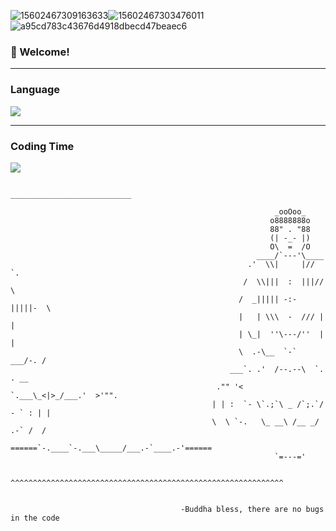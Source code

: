 
![15602467309163633](https://user-images.githubusercontent.com/76742505/189945723-e8dbaab4-5c51-4a16-9155-1a389ac5ad2f.gif)![15602467303476011](https://user-images.githubusercontent.com/76742505/189945787-67d73970-5a47-4ad8-8e2c-0e0e6a0179e6.gif) ![a95cd783c43676d4918dbecd47beaec6](https://user-images.githubusercontent.com/76742505/189945081-406fd191-6d38-4074-a99f-7beb5fa26f2b.gif)
 ###  👋 Welcome! 
<!-- ### :airplane:  A Growing Developer --> 

____________________________________________

<!-- - 🔭 about me -> a student majoring in software engineering
- 🌱 Java is work and C + + is life
- 💻 Using CentOS and  Windows.
- 📫 341347349@qq.com
- 😭: oh my tt i can't leave u,plz take me go -->
### Language
<a href="https://wakatime.com"><img src="https://wakatime.com/share/@juanxincai/f89ba492-b97f-4ccf-9510-86ba1698a1a5.png" />
</a> 
___________________________________
### Coding Time
<a href="https://wakatime.com"><img src="https://wakatime.com/share/@juanxincai/40f3a2ed-d187-4097-88c7-c00d99fd5ad5.png" /></a>




                                                     ___________________________

                                                               _ooOoo_
                                                              o8888888o
                                                              88" . "88
                                                              (| -_- |)
                                                              O\  =  /O
                                                           ____/`---'\____
                                                         .'  \\|     |//  `.
                                                        /  \\|||  :  |||//  \
                                                       /  _||||| -:- |||||-  \
                                                       |   | \\\  -  /// |   |
                                                       | \_|  ''\---/''  |   |
                                                       \  .-\__  `-`  ___/-. /
                                                     ___`. .'  /--.--\  `. . __
                                                  ."" '<  `.___\_<|>_/___.'  >'"".
                                                 | | :  `- \`.;`\ _ /`;.`/ - ` : | |
                                                 \  \ `-.   \_ __\ /__ _/   .-` /  /
                                            ======`-.____`-.___\_____/___.-`____.-'======
                                                               `=---='

                                    ^^^^^^^^^^^^^^^^^^^^^^^^^^^^^^^^^^^^^^^^^^^^^^^^^^^^^^^^^^^^^


                                          -Buddha bless, there are no bugs in the code
